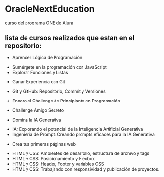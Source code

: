 # OracleNextEducation
curso del programa ONE de Alura

## lista de cursos realizados que estan en el repositorio:
* Aprender Lógica de Programación
- Sumérgete en la programación con JavaScript
- Explorar Funciones y Listas

* Ganar Experiencía con Git
- Git y GitHub: Repositorio, Commit y Versiones

* Encara el Challenge de Principiante en Programación
- Challenge Amigo Secreto

* Domina la IA Generativa
- IA: Explorando el potencial de la Inteligencia Artificial Generativa
- Ingenieria de Prompt: Creando prompts eficaces para la IA Generativa

* Crea tus primeras páginas web
- HTML y CSS: Ambientes de desarrollo, estructura de archivo y tags
- HTML y CSS: Posicionamiento y Flexbox
- HTML y CSS: Header, Footer y variables CSS
- HTML y CSS: Trabajando con responsividad y publicación de proyectos.